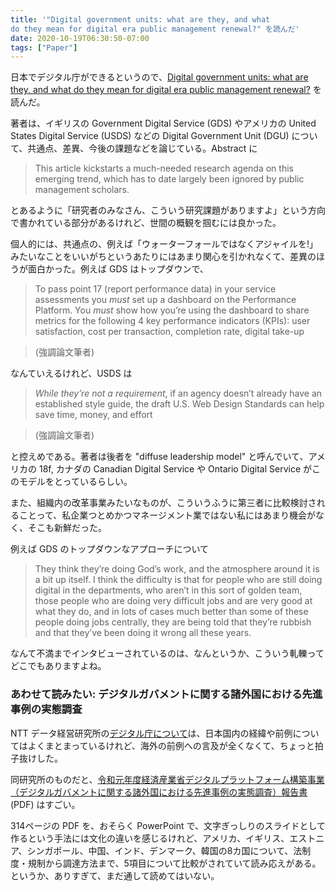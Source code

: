 ```yaml
---
title: '"Digital government units: what are they, and what 
do they mean for digital era public management renewal?" を読んだ'
date: 2020-10-19T06:30:50-07:00
tags: ["Paper"]
---
```

日本でデジタル庁ができるというので、[Digital government units: what are they, and what do they mean for digital era public management renewal?](https://www.tandfonline.com/doi/full/10.1080/10967494.2019.1686447) を読んだ。

著者は、イギリスの Government Digital Service (GDS) やアメリカの United States Digital Service (USDS) などの Digital Government Unit (DGU) について、共通点、差異、今後の課題などを論じている。Abstract に

> This article kickstarts a much-needed research agenda on this emerging trend, which has to date largely been ignored by public management scholars.

とあるように「研究者のみなさん、こういう研究課題がありますよ」という方向で書かれている部分があるけれど、世間の概観を掴むには良かった。

個人的には、共通点の、例えば「ウォーターフォールではなくアジャイルを!」みたいなことをいいがちというあたりにはあまり関心を引かれなくて、差異のほうが面白かった。例えば GDS はトップダウンで、

> To pass point 17 (report performance data) in your service assessments you *must* set up a dashboard on the Performance Platform. You *must* show how you’re using the dashboard to share metrics for the following 4 key performance indicators (KPIs): user satisfaction, cost per transaction, completion rate, digital take-up

> (強調論文筆者)

なんていえるけれど、USDS は

> *While they’re not a requirement*, if an agency doesn’t already have an established style guide, the draft U.S. Web Design Standards can help save time, money, and effort

> (強調論文筆者)

と控えめである。著者は後者を "diffuse leadership model" と呼んでいて、アメリカの 18f, カナダの Canadian Digital Service や Ontario Digital Service がこのモデルをとっているらしい。

また、組織内の改革事業みたいなものが、こういうふうに第三者に比較検討されることって、私企業つとめかつマネージメント業ではない私にはあまり機会がなく、そこも新鮮だった。

例えば GDS のトップダウンなアプローチについて

> They think they’re doing God’s work, and the atmosphere around it is a bit up itself. I think the difficulty is that for people who are still doing digital in the departments, who aren’t in this sort of golden team, those people who are doing very difficult jobs and are very good at what they do, and in lots of cases much better than some of these people doing jobs centrally, they are being told that they’re rubbish and that they’ve been doing it wrong all these years.

なんて不満までインタビューされているのは、なんというか、こういう軋轢ってどこでもありますよね。

### あわせて読みたい: デジタルガバメントに関する諸外国における先進事例の実態調査

NTT データ経営研究所の[デジタル庁について](https://www.nttdata-strategy.com/knowledge/reports/2020/0930/)は、日本国内の経緯や前例についてはよくまとまっているけれど、海外の前例への言及が全くなくて、ちょっと拍子抜けした。

同研究所のものだと、[令和元年度経済産業省デジタルプラットフォーム構築事業（デジタルガバメントに関する諸外国における先進事例の実態調査）報告書](https://www.meti.go.jp/meti_lib/report/2019FY/000247.pdf) (PDF) はすごい。

314ページの PDF を、おそらく PowerPoint で、文字ぎっしりのスライドとして作るという手法には文化の違いを感じるけれど、アメリカ、イギリス、エストニア、シンガポール、中国、インド、デンマーク、韓国の8カ国について、法制度・規制から調達方法まで、5項目について比較がされていて読み応えがある。というか、ありすぎて、まだ通して読めてはいない。
